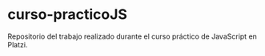 # curso-practicoJS
Repositorio del trabajo realizado durante el curso práctico de JavaScript en Platzi.
